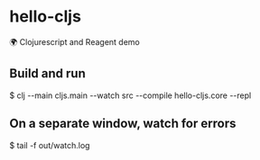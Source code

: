 # hello-cljs

🌍 Clojurescript and Reagent demo

## Build and run

$ clj --main cljs.main --watch src --compile hello-cljs.core --repl

## On a separate window, watch for errors

$ tail -f out/watch.log
